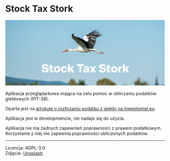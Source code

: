 # Stock Tax Stork

![Project Banner](./project_banner.jpg)

Aplikacja przeglądarkowa mająca na celu pomoc w obliczaniu podatków giełdowych
(PIT-38).

Oparta jest na [artykule o rozliczaniu podatku z giełdy na inwestomat.eu](https://inwestomat.eu/jak-rozliczyc-podatek-z-gieldy/).

Aplikacja jest w developmencie, nie nadaje się do użycia.

Aplikacja nie ma żadnych zapewnień poprawności z prawem podatkowym. Korzystanie
z niej nie zapewnia poprawności obliczonych podatków.

---

Licencja: AGPL-3.0  
Zdjęcie: [Unsplash](https://unsplash.com/photos/zBxhsb0Od-E)
